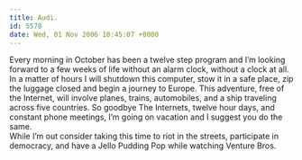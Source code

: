 ```yaml
---
title: Audi.
id: 5578
date: Wed, 01 Nov 2006 10:45:07 +0000
---
```


Every morning in October has been a twelve step program and I’m looking forward to a few weeks of life without an alarm clock, without a clock at all. In a matter of hours I will shutdown this computer, stow it in a safe place, zip the luggage closed and begin a journey to Europe. This adventure, free of the Internet, will involve planes, trains, automobiles, and a ship traveling across five countries. So goodbye The Internets, twelve hour days, and constant phone meetings, I’m going on vacation and I suggest you do the same.  
 While I’m out consider taking this time to riot in the streets, participate in democracy, and have a Jello Pudding Pop while watching Venture Bros.


